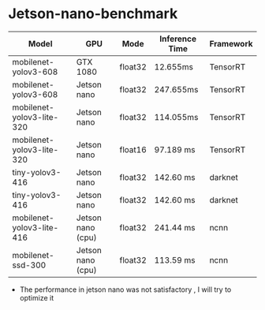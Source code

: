 # Jetson-nano-benchmark

Model | GPU | Mode | Inference Time | Framework
-- | -- | -- | -- | --
mobilenet-yolov3-608 |  GTX 1080 | float32 | 12.655ms | TensorRT
mobilenet-yolov3-608 |  Jetson nano | float32 | 247.655ms | TensorRT
mobilenet-yolov3-lite-320 |  Jetson nano | float32 | 114.055ms | TensorRT
mobilenet-yolov3-lite-320 |  Jetson nano | float16 | 97.189 ms | TensorRT
tiny-yolov3-416 |  Jetson nano | float32 | 142.60 ms | darknet
tiny-yolov3-416 |  Jetson nano | float32 | 142.60 ms | darknet
mobilenet-yolov3-lite-416 |  Jetson nano (cpu) | float32 | 241.44 ms | ncnn 
mobilenet-ssd-300 |  Jetson nano (cpu) | float32 | 113.59 ms | ncnn 

* The performance in jetson nano was not satisfactory , I will try to optimize it 
